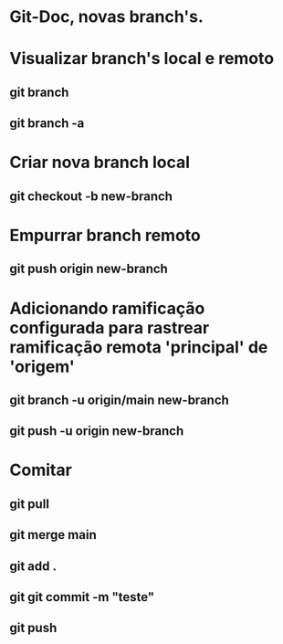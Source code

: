 # Git-Doc, novas branch's.

# Visualizar branch's local e remoto
## git branch
## git branch -a

# Criar nova branch local 
## git checkout -b new-branch

# Empurrar branch remoto
## git push origin new-branch

# Adicionando ramificação configurada para rastrear ramificação remota 'principal' de 'origem'
## git branch -u origin/main new-branch
## git push -u origin new-branch

# Comitar
## git pull
## git merge main
## git add .
## git git commit -m "teste"
## git push
